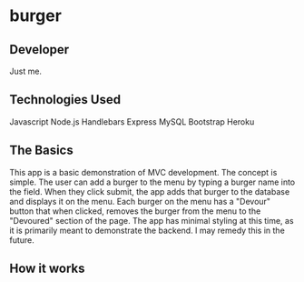 # burger

## Developer

Just me.

## Technologies Used

Javascript
Node.js
Handlebars
Express
MySQL
Bootstrap
Heroku

## The Basics

This app is a basic demonstration of MVC development. The concept is simple. The user can add a burger to the menu by typing a burger name into the field. When they click submit, the app adds that burger to the database and displays it on the menu. Each burger on the menu has a "Devour" button that when clicked, removes the burger from the menu to the "Devoured" section of the page. The app has minimal styling at this time, as it is primarily meant to demonstrate the backend. I may remedy this in the future.

## How it works

